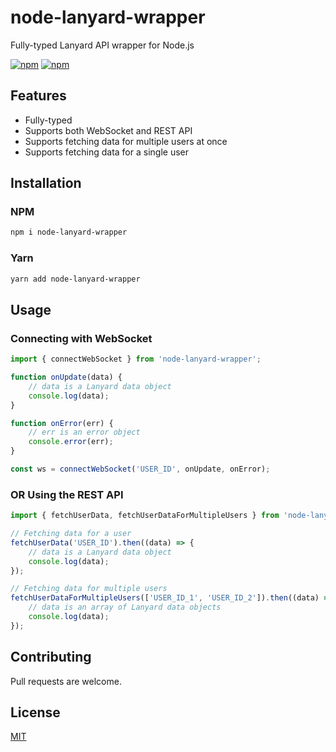 # node-lanyard-wrapper
Fully-typed Lanyard API wrapper for Node.js

[![npm](https://img.shields.io/npm/v/node-lanyard-wrapper)](https://www.npmjs.com/package/node-lanyard-wrapper)
[![npm](https://img.shields.io/npm/dt/node-lanyard-wrapper)](https://www.npmjs.com/package/node-lanyard-wrapper)

## Features
- Fully-typed
- Supports both WebSocket and REST API
- Supports fetching data for multiple users at once
- Supports fetching data for a single user

## Installation
### NPM
```bash
npm i node-lanyard-wrapper
```
### Yarn
```bash
yarn add node-lanyard-wrapper
```

## Usage
### Connecting with WebSocket
```js
import { connectWebSocket } from 'node-lanyard-wrapper';

function onUpdate(data) {
    // data is a Lanyard data object
    console.log(data);
}

function onError(err) {
    // err is an error object
    console.error(err);
}

const ws = connectWebSocket('USER_ID', onUpdate, onError);
```

### OR Using the REST API
```js
import { fetchUserData, fetchUserDataForMultipleUsers } from 'node-lanyard-wrapper';

// Fetching data for a user
fetchUserData('USER_ID').then((data) => {
    // data is a Lanyard data object
    console.log(data);
});

// Fetching data for multiple users
fetchUserDataForMultipleUsers(['USER_ID_1', 'USER_ID_2']).then((data) => {
    // data is an array of Lanyard data objects
    console.log(data);
});
```

## Contributing
Pull requests are welcome. 

## License
[MIT](https://choosealicense.com/licenses/mit/)
